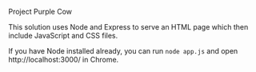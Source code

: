 Project Purple Cow

This solution uses Node and Express to serve an HTML page which then include JavaScript and CSS files.

If you have Node installed already, you can run `node app.js` and open http://localhost:3000/ in Chrome.

